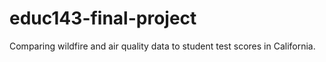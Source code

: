 # educ143-final-project
Comparing wildfire and air quality data to student test scores in California.
